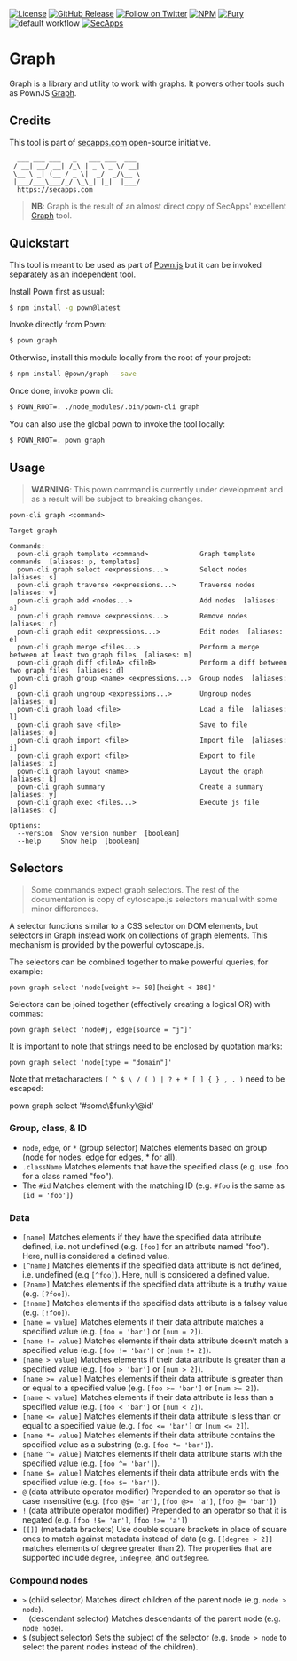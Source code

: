 [![License](https://img.shields.io/badge/license-MIT-_red.svg)](https://opensource.org/licenses/MIT)
[![GitHub Release](https://img.shields.io/github/release/projectdiscovery/naabu)](https://github.com/projectdiscovery/naabu/releases)
[![Follow on Twitter](https://img.shields.io/twitter/follow/pownjs.svg?logo=twitter)](https://twitter.com/pownjs)
[![NPM](https://img.shields.io/npm/v/@pown/graph.svg)](https://www.npmjs.com/package/@pown/graph)
[![Fury](https://img.shields.io/badge/version-2x%20Fury-red.svg)](https://github.com/pownjs/lobby)
![default workflow](https://github.com/pownjs/git/actions/workflows/default.yaml/badge.svg)
[![SecApps](https://img.shields.io/badge/credits-SecApps-black.svg)](https://secapps.com)

# Graph

Graph is a library and utility to work with graphs. It powers other tools such as PownJS [Graph](https://github.com/pownjs/recon).

## Credits

This tool is part of [secapps.com](https://secapps.com) open-source initiative.

```
  ___ ___ ___   _   ___ ___  ___
 / __| __/ __| /_\ | _ \ _ \/ __|
 \__ \ _| (__ / _ \|  _/  _/\__ \
 |___/___\___/_/ \_\_| |_|  |___/
  https://secapps.com
```

> **NB**: Graph is the result of an almost direct copy of SecApps' excellent [Graph](https://recon.secapps.com) tool.

## Quickstart

This tool is meant to be used as part of [Pown.js](https://github.com/pownjs/pown) but it can be invoked separately as an independent tool.

Install Pown first as usual:

```sh
$ npm install -g pown@latest
```

Invoke directly from Pown:

```sh
$ pown graph
```

Otherwise, install this module locally from the root of your project:

```sh
$ npm install @pown/graph --save
```

Once done, invoke pown cli:

```sh
$ POWN_ROOT=. ./node_modules/.bin/pown-cli graph
```

You can also use the global pown to invoke the tool locally:

```sh
$ POWN_ROOT=. pown graph
```

## Usage

> **WARNING**: This pown command is currently under development and as a result will be subject to breaking changes.

```
pown-cli graph <command>

Target graph

Commands:
  pown-cli graph template <command>             Graph template commands  [aliases: p, templates]
  pown-cli graph select <expressions...>        Select nodes  [aliases: s]
  pown-cli graph traverse <expressions...>      Traverse nodes  [aliases: v]
  pown-cli graph add <nodes...>                 Add nodes  [aliases: a]
  pown-cli graph remove <expressions...>        Remove nodes  [aliases: r]
  pown-cli graph edit <expressions...>          Edit nodes  [aliases: e]
  pown-cli graph merge <files...>               Perform a merge between at least two graph files  [aliases: m]
  pown-cli graph diff <fileA> <fileB>           Perform a diff between two graph files  [aliases: d]
  pown-cli graph group <name> <expressions...>  Group nodes  [aliases: g]
  pown-cli graph ungroup <expressions...>       Ungroup nodes  [aliases: u]
  pown-cli graph load <file>                    Load a file  [aliases: l]
  pown-cli graph save <file>                    Save to file  [aliases: o]
  pown-cli graph import <file>                  Import file  [aliases: i]
  pown-cli graph export <file>                  Export to file  [aliases: x]
  pown-cli graph layout <name>                  Layout the graph  [aliases: k]
  pown-cli graph summary                        Create a summary  [aliases: y]
  pown-cli graph exec <files...>                Execute js file  [aliases: c]

Options:
  --version  Show version number  [boolean]
  --help     Show help  [boolean]
```

## Selectors

> Some commands expect graph selectors. The rest of the documentation is copy of cytoscape.js selectors manual with some minor differences.

A selector functions similar to a CSS selector on DOM elements, but selectors in Graph instead work on collections of graph elements. This mechanism is provided by the powerful cytoscape.js.

The selectors can be combined together to make powerful queries, for example:

```
pown graph select 'node[weight >= 50][height < 180]'
```

Selectors can be joined together (effectively creating a logical OR) with commas:

```
pown graph select 'node#j, edge[source = "j"]'
```

It is important to note that strings need to be enclosed by quotation marks:

```
pown graph select 'node[type = "domain"]'
```

Note that metacharacters `( ^ $ \ / ( ) | ? + * [ ] { } , . )` need to be escaped:

pown graph select '#some\\$funky\\@id'

### Group, class, & ID

* `node`, `edge`, or `*` (group selector) Matches elements based on group (node for nodes, edge for edges, * for all).
* `.className` Matches elements that have the specified class (e.g. use .foo for a class named "foo").
* The `#id` Matches element with the matching ID (e.g. `#foo` is the same as `[id = 'foo']`)

### Data

* `[name]` Matches elements if they have the specified data attribute defined, i.e. not undefined (e.g. `[foo]` for an attribute named “foo”). Here, null is considered a defined value.
* `[^name]` Matches elements if the specified data attribute is not defined, i.e. undefined (e.g `[^foo]`). Here, null is considered a defined value.
* `[?name]` Matches elements if the specified data attribute is a truthy value (e.g. `[?foo]`).
* `[!name]` Matches elements if the specified data attribute is a falsey value (e.g. `[!foo]`).
* `[name = value]` Matches elements if their data attribute matches a specified value (e.g. `[foo = 'bar']` or `[num = 2]`).
* `[name != value]` Matches elements if their data attribute doesn’t match a specified value (e.g. `[foo != 'bar']` or `[num != 2]`).
* `[name > value]` Matches elements if their data attribute is greater than a specified value (e.g. `[foo > 'bar']` or `[num > 2]`).
* `[name >= value]` Matches elements if their data attribute is greater than or equal to a specified value (e.g. `[foo >= 'bar']` or `[num >= 2]`).
* `[name < value]` Matches elements if their data attribute is less than a specified value (e.g. `[foo < 'bar']` or `[num < 2]`).
* `[name <= value]` Matches elements if their data attribute is less than or equal to a specified value (e.g. `[foo <= 'bar']` or `[num <= 2]`).
* `[name *= value]` Matches elements if their data attribute contains the specified value as a substring (e.g. `[foo *= 'bar']`).
* `[name ^= value]` Matches elements if their data attribute starts with the specified value (e.g. `[foo ^= 'bar']`).
* `[name $= value]` Matches elements if their data attribute ends with the specified value (e.g. `[foo $= 'bar']`).
* `@` (data attribute operator modifier) Prepended to an operator so that is case insensitive (e.g. `[foo @$= 'ar']`, `[foo @>= 'a']`, `[foo @= 'bar']`)
* `!` (data attribute operator modifier) Prepended to an operator so that it is negated (e.g. `[foo !$= 'ar']`, `[foo !>= 'a']`)
* `[[]]` (metadata brackets) Use double square brackets in place of square ones to match against metadata instead of data (e.g. `[[degree > 2]]` matches elements of degree greater than 2). The properties that are supported include `degree`, `indegree`, and `outdegree`.

### Compound nodes

* `>` (child selector) Matches direct children of the parent node (e.g. `node > node`).
* ` ` (descendant selector) Matches descendants of the parent node (e.g. `node node`).
* `$` (subject selector) Sets the subject of the selector (e.g. `$node > node` to select the parent nodes instead of the children).
